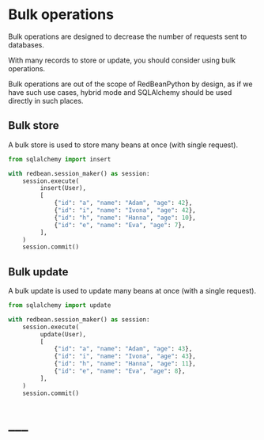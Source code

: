 # Bulk operations

Bulk operations are designed to decrease the number of requests sent to databases.

With many records to store or update, you should consider using bulk operations.

Bulk operations are out of the scope of RedBeanPython by design, as if we have such use cases, hybrid mode and SQLAlchemy should be used directly in such places.

## Bulk store

A bulk store is used to store many beans at once (with single request).

```python
from sqlalchemy import insert

with redbean.session_maker() as session:
    session.execute(
         insert(User),
         [
             {"id": "a", "name": "Adam", "age": 42},
             {"id": "i", "name": "Ivona", "age": 42},
             {"id": "h", "name": "Hanna", "age": 10},
             {"id": "e", "name": "Eva", "age": 7},
         ],
    )
    session.commit()
```

## Bulk update

A bulk update is used to update many beans at once (with a single request).

```python
from sqlalchemy import update

with redbean.session_maker() as session:
    session.execute(
         update(User),
         [
             {"id": "a", "name": "Adam", "age": 43},
             {"id": "i", "name": "Ivona", "age": 43},
             {"id": "h", "name": "Hanna", "age": 11},
             {"id": "e", "name": "Eva", "age": 8},
         ],
    )
    session.commit()
```

#
# ___

